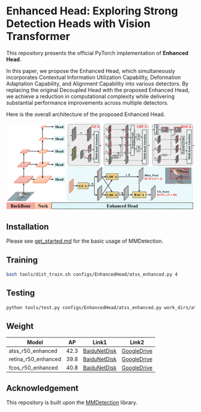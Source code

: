 # Enhanced Head: Exploring Strong Detection Heads with Vision Transformer
This repository presents the official PyTorch implementation of **Enhanced Head**.

In this paper, we propose the Enhanced Head, which simultaneously incorporates Contextual Information Utilization Capability, Deformation Adaptation Capability, and Alignment Capability into various detectors. By replacing the original Decoupled Head with the proposed Enhanced Head, we achieve a reduction in computational complexity while delivering substantial performance improvements across multiple detectors.

Here is the overall architecture of the proposed Enhanced Head.
<p align="center">
<img src="resources/1_architecture.png"
class="center">
</p>

## Installation
Please see [get_started.md](docs/en/get_started.md) for the basic usage of MMDetection.

## Training
```bash
bash tools/dist_train.sh configs/EnhancedHead/atss_enhanced.py 4
```

## Testing
```bash
python tools/test.py configs/EnhancedHead/atss_enhanced.py work_dirs/atss_enhanced/latest.pth --eval bbox
```
## Weight
Model | AP | Link1 | Link2 |
--- |:---:|:---:|:---:
atss_r50_enhanced | 42.3 | [BaiduNetDisk](https://pan.baidu.com/s/1edvsQRcvPBe6bP87qT86vA?pwd=pf34) | [GoogleDrive](https://drive.google.com/file/d/11KtjDAUjNZgZEUEdbpnVBNjmZtVTwr_O/view?usp=sharing)
retina_r50_enhanced | 39.8 | [BaiduNetDisk](https://pan.baidu.com/s/11vdxBSgOmlhEV5hM33I3_A?pwd=mbpa) | [GoogleDrive](https://drive.google.com/file/d/1pisRN-UqJo7bm27JkTB8kSB3htFAqDYS/view?usp=sharing)
fcos_r50_enhanced | 40.8 | [BaiduNetDisk](https://pan.baidu.com/s/1XytECKq8RAp1NiIIGKm7_Q?pwd=rw2u) | [GoogleDrive](https://drive.google.com/file/d/1y366qHAk7ga8mL6O1UMA1UiveV5Iwiwe/view?usp=sharing)
## Acknowledgement
This repository is built upon the [MMDetection](https://github.com/open-mmlab/mmdetection) library.

<!-- ## Citation
If you find this paper helpful for your project, we'd appreciate it if you could cite it.
```

``` -->